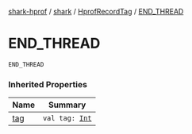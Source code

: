 [shark-hprof](../../index.md) / [shark](../index.md) / [HprofRecordTag](index.md) / [END_THREAD](./-e-n-d_-t-h-r-e-a-d.md)

# END_THREAD

`END_THREAD`

### Inherited Properties

| Name | Summary |
|---|---|
| [tag](tag.md) | `val tag: `[`Int`](https://kotlinlang.org/api/latest/jvm/stdlib/kotlin/-int/index.html) |

